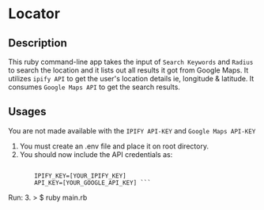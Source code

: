 # Locator

## Description
This ruby command-line app takes the input of `Search Keywords` and `Radius` to search the location and it lists out all results it got from Google Maps.
It utilizes `ipify API` to get the user's location details ie, longitude & latitude.
It consumes `Google Maps API` to get the search results.   

## Usages
You are not made available with the `IPIFY API-KEY` and `Google Maps API-KEY`

1. You must create an .env file and place it on root directory.
2. You should now include the API credentials as: 
    ``` Enviroment Variables

        IPIFY_KEY=[YOUR_IPIFY_KEY]
        API_KEY=[YOUR_GOOGLE_API_KEY] ```
Run:
3. > $ ruby main.rb


